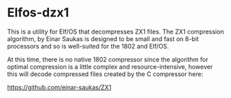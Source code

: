 # Elfos-dzx1

This is a utility for Elf/OS that decompresses ZX1 files. The ZX1 compression algorithm, by Einar Saukas is designed to be small and fast on 8-bit processors and so is well-suited for the 1802 and Elf/OS.

At this time, there is no native 1802 compressor since the algorithm for optimal compression is a little complex and resource-intensive, however this will decode compressed files created by the C compressor here:

https://github.com/einar-saukas/ZX1  
